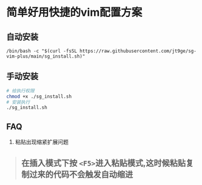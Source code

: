 # 简单好用快捷的vim配置方案

## 自动安装
```
/bin/bash -c "$(curl -fsSL https://raw.githubusercontent.com/jt9ge/sg-vim-plus/main/sg_install.sh)"
```

## 手动安装
```bash
# 给执行权限
chmod +x ./sg_install.sh
# 安装执行
./sg_install.sh
```


## FAQ
1. 粘贴出现缩紧扩展问题
>  ## 在插入模式下按 ` <F5> `进入粘贴模式,这时候粘贴复制过来的代码不会触发自动缩进 ##
